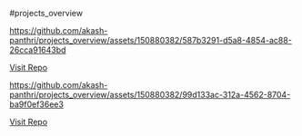 #projects_overview

https://github.com/akash-panthri/projects_overview/assets/150880382/587b3291-d5a8-4854-ac88-26cca91643bd

<a href="https://github.com/akash-panthri/google_clone_nextjs_project" >Visit Repo</a>



https://github.com/akash-panthri/projects_overview/assets/150880382/99d133ac-312a-4562-8704-ba9f0ef36ee3

<a href="https://github.com/akash-panthri/animated_countdown" >Visit Repo</a>

